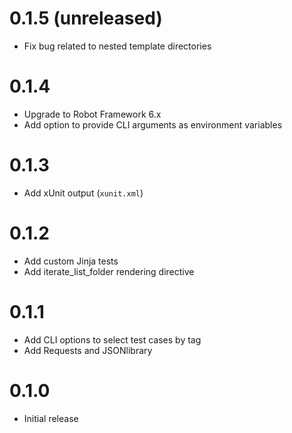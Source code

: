 # 0.1.5 (unreleased)

- Fix bug related to nested template directories

# 0.1.4

- Upgrade to Robot Framework 6.x
- Add option to provide CLI arguments as environment variables

# 0.1.3

- Add xUnit output (`xunit.xml`)

# 0.1.2

- Add custom Jinja tests
- Add iterate_list_folder rendering directive

# 0.1.1

- Add CLI options to select test cases by tag
- Add Requests and JSONlibrary

# 0.1.0

- Initial release
